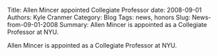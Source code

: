 Title: Allen Mincer appointed Collegiate Professor
date: 2008-09-01
Authors: Kyle Cranmer
Category: Blog
Tags: news, honors
Slug: News-from-09-01-2008
Summary:  Allen Mincer is appointed as a Collegiate Professor at NYU.
 

 Allen Mincer is appointed as a Collegiate Professor at NYU.
 
